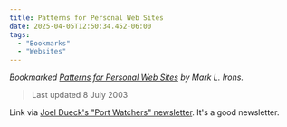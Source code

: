 ```yaml
---
title: Patterns for Personal Web Sites
date: 2025-04-05T12:50:34.452-06:00
tags:
  - "Bookmarks"
  - "Websites"
---
```


<div class="u-bookmark-of h-cite">
<p><i>Bookmarked <a class="u-url p-name" href="http://www.rdrop.com/~half/Creations/Writings/Web.patterns/index.html">Patterns for Personal Web Sites</a> by <span class="p-author">Mark L. Irons</span>.</i></p>
</div>

<div class="e-content">
<blockquote><p>Last updated 8 July 2003</p></blockquote>

<p>Link via <a href="https://joeldueck.com/newsletter.html">Joel Dueck's "Port Watchers" newsletter</a>. It's a good newsletter.</p>

</div>